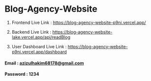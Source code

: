 # Blog-Agency-Website
1. Frontend Live Link : https://blog-agency-website-p9ni.vercel.app/
2. Backend Live Link : https://blog-agency-website-lake.vercel.app/api/readBlog

3. User Dashboard Live Link : https://blog-agency-website-p9ni.vercel.app/dashboard

#### Email : azizulhakim68178@gmail.com
#### Password : 1234
